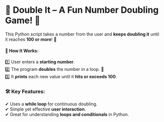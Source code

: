 # 🔢 **Double It – A Fun Number Doubling Game!** 🚀  

This Python script takes a number from the user and **keeps doubling it** until it reaches **100 or more**! 🎯  

#### 📌 **How It Works:**  
1️⃣ User enters a **starting number**.  
2️⃣ The program **doubles** the number in a loop. 🔄  
3️⃣ It **prints** each new value until it **hits or exceeds 100**.  

### 🛠 **Key Features:**  
✔ Uses a **while loop** for continuous doubling.  
✔ Simple yet effective **user interaction**.  
✔ Great for understanding **loops and conditionals** in Python.  

